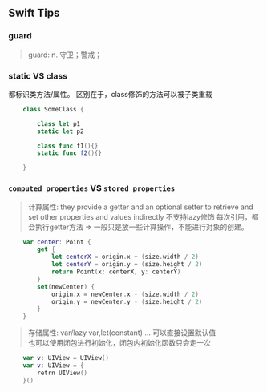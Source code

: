 ## Swift Tips

### guard

> guard:  n. 守卫；警戒；



### static VS class

都标识类方法/属性。
区别在于，class修饰的方法可以被子类重载

``` swift
    class SomeClass {

        class let p1
        static let p2

        class func f1(){}
        static func f2(){}

    }

```

### `computed properties` VS `stored properties`

> 计算属性:
they provide a getter and an optional setter to retrieve and set other properties and values indirectly
不支持lazy修饰
每次引用，都会执行getter方法 => 一般只是放一些计算操作，不能进行对象的创建。

```swift
    var center: Point {
        get {
            let centerX = origin.x + (size.width / 2)
            let centerY = origin.y + (size.height / 2)
            return Point(x: centerX, y: centerY)
        }
        set(newCenter) {
            origin.x = newCenter.x - (size.width / 2)
            origin.y = newCenter.y - (size.height / 2)
        }
    }

```


> 存储属性:
var/lazy var,let(constant) ...
可以直接设置默认值  
也可以使用闭包进行初始化，闭包内初始化函数只会走一次

```swift
    var v: UIView = UIView()
    var v: UIView = { 
        retrn UIView()
    }()

```
    
    
    
    


